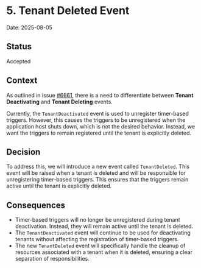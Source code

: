 # 5. Tenant Deleted Event

Date: 2025-08-05

## Status

Accepted

## Context

As outlined in issue [#6661](https://github.com/elsa-workflows/elsa-core/issues/6661), there is a need to differentiate between **Tenant Deactivating** and **Tenant Deleting** events. 

Currently, the `TenantDeactivated` event is used to unregister timer-based triggers. However, this causes the triggers to be unregistered when the application host shuts down, which is not the desired behavior. Instead, we want the triggers to remain registered until the tenant is explicitly deleted.

## Decision

To address this, we will introduce a new event called `TenantDeleted`. This event will be raised when a tenant is deleted and will be responsible for unregistering timer-based triggers. This ensures that the triggers remain active until the tenant is explicitly deleted.

## Consequences

- Timer-based triggers will no longer be unregistered during tenant deactivation. Instead, they will remain active until the tenant is deleted.
- The `TenantDeactivated` event will continue to be used for deactivating tenants without affecting the registration of timer-based triggers.
- The new `TenantDeleted` event will specifically handle the cleanup of resources associated with a tenant when it is deleted, ensuring a clear separation of responsibilities.
